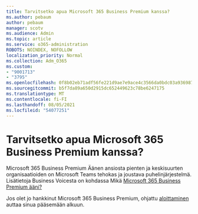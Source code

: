 ```yaml
---
title: Tarvitsetko apua Microsoft 365 Business Premium kanssa?
ms.author: pebaum
author: pebaum
manager: scotv
ms.audience: Admin
ms.topic: article
ms.service: o365-administration
ROBOTS: NOINDEX, NOFOLLOW
localization_priority: Normal
ms.collection: Adm_O365
ms.custom:
- "9001713"
- "3795"
ms.openlocfilehash: 0f8b02eb71adf56fe221d9ae7e9ace4c3566da0bdc03a93698746e938a36a283
ms.sourcegitcommit: b5f7da89a650d2915dc652449623c78be6247175
ms.translationtype: MT
ms.contentlocale: fi-FI
ms.lasthandoff: 08/05/2021
ms.locfileid: "54077251"
---
```

# <a name="need-help-with-microsoft-365-business-premium-voice"></a>Tarvitsetko apua Microsoft 365 Business Premium kanssa?

Microsoft 365 Business Premium Äänen ansiosta pienten ja keskisuurten organisaatioiden on Microsoft Teams tehokas ja joustava puhelinjärjestelmä. Lisätietoja Business Voicesta on kohdassa Mikä [Microsoft 365 Business Premium ääni?](https://docs.microsoft.com/microsoftteams/business-voice/whats-business-voice)

Jos olet jo hankkinut Microsoft 365 Business Premium, ohjattu [aloittaminen](https://docs.microsoft.com/microsoftteams/business-voice/use-getting-started-wizard) auttaa sinua pääsemään alkuun. 
